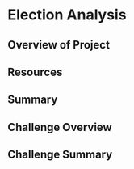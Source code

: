 # Election Analysis

## Overview of Project

## Resources


## Summary


## Challenge Overview

## Challenge Summary
